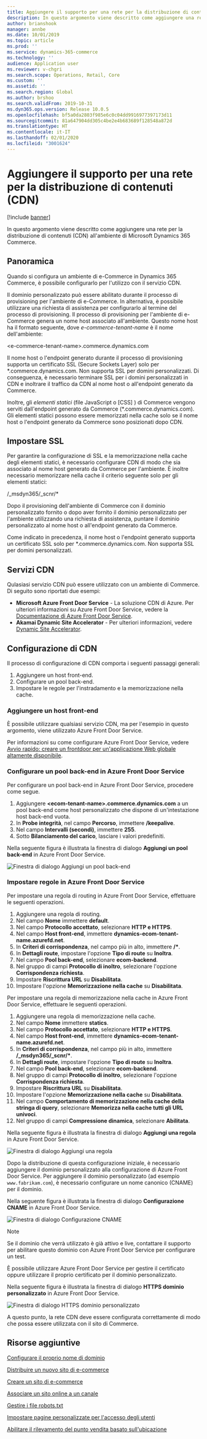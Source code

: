 ```yaml
---
title: Aggiungere il supporto per una rete per la distribuzione di contenuti (CDN)
description: In questo argomento viene descritto come aggiungere una rete per la distribuzione di contenuti (CDN) all'ambiente di Microsoft Dynamics 365 Commerce.
author: brianshook
manager: annbe
ms.date: 10/01/2019
ms.topic: article
ms.prod: ''
ms.service: dynamics-365-commerce
ms.technology: ''
audience: Application user
ms.reviewer: v-chgri
ms.search.scope: Operations, Retail, Core
ms.custom: ''
ms.assetid: ''
ms.search.region: Global
ms.author: brshoo
ms.search.validFrom: 2019-10-31
ms.dyn365.ops.version: Release 10.0.5
ms.openlocfilehash: bf5a0da2803f985e6c0c04dd9916977397173d11
ms.sourcegitcommit: 81a647904dd305c4be2e4b683689f128548a872d
ms.translationtype: HT
ms.contentlocale: it-IT
ms.lasthandoff: 02/01/2020
ms.locfileid: "3001624"
---
```

# <a name="add-support-for-a-content-delivery-network-cdn"></a>Aggiungere il supporto per una rete per la distribuzione di contenuti (CDN)


[!include [banner](includes/banner.md)]

In questo argomento viene descritto come aggiungere una rete per la distribuzione di contenuti (CDN) all'ambiente di Microsoft Dynamics 365 Commerce.

## <a name="overview"></a>Panoramica

Quando si configura un ambiente di e-Commerce in Dynamics 365 Commerce, è possibile configurarlo per l'utilizzo con il servizio CDN. 

Il dominio personalizzato può essere abilitato durante il processo di provisioning per l'ambiente di e-Commerce. In alternativa, è possibile utilizzare una richiesta di assistenza per configurarlo al termine del processo di provisioning. Il processo di provisioning per l'ambiente di e-Commerce genera un nome host associato all'ambiente. Questo nome host ha il formato seguente, dove *e-commerce-tenant-name* è il nome dell'ambiente:

&lt;e-commerce-tenant-name&gt;.commerce.dynamics.com

Il nome host o l'endpoint generato durante il processo di provisioning supporta un certificato SSL (Secure Sockets Layer) solo per \*.commerce.dynamics.com. Non supporta SSL per domini personalizzati. Di conseguenza, è necessario terminare SSL per i domini personalizzati in CDN e inoltrare il traffico da CDN al nome host o all'endpoint generato da Commerce. 

Inoltre, gli *elementi statici* (file JavaScript o \[CSS\] ) di Commerce vengono serviti dall'endpoint generato da Commerce (\*.commerce.dynamics.com). Gli elementi statici possono essere memorizzati nella cache solo se il nome host o l'endpoint generato da Commerce sono posizionati dopo CDN.

## <a name="set-up-ssl"></a>Impostare SSL

Per garantire la configurazione di SSL e la memorizzazione nella cache degli elementi statici, è necessario configurare CDN di modo che sia associato al nome host generato da Commerce per l'ambiente. È inoltre necessario memorizzare nella cache il criterio seguente solo per gli elementi statici: 

/\_msdyn365/\_scnr/\*

Dopo il provisioning dell'ambiente di Commerce con il dominio personalizzato fornito o dopo aver fornito il dominio personalizzato per l'ambiente utilizzando una richiesta di assistenza, puntare il dominio personalizzato al nome host o all'endpoint generato da Commerce.

Come indicato in precedenza, il nome host o l'endpoint generato supporta un certificato SSL solo per \*.commerce.dynamics.com. Non supporta SSL per domini personalizzati.

## <a name="cdn-services"></a>Servizi CDN

Qulasiasi servizio CDN può essere utilizzato con un ambiente di Commerce. Di seguito sono riportati due esempi:

- **Microsoft Azure Front Door Service** - La soluzione CDN di Azure. Per ulteriori informazioni su Azure Front Door Service, vedere la [Documentazione di Azure Front Door Service](https://docs.microsoft.com/azure/frontdoor/).
- **Akamai Dynamic Site Accelerator** - Per ulteriori informazioni, vedere [Dynamic Site Accelerator](https://www.akamai.com/us/en/products/performance/dynamic-site-accelerator.jsp).

## <a name="cdn-setup"></a>Configurazione di CDN

Il processo di configurazione di CDN comporta i seguenti passaggi generali:

1. Aggiungere un host front-end.
1. Configurare un pool back-end.
1. Impostare le regole per l'instradamento e la memorizzazione nella cache.

### <a name="add-a-front-end-host"></a>Aggiungere un host front-end

È possibile utilizzare qualsiasi servizio CDN, ma per l'esempio in questo argomento, viene utilizzato Azure Front Door Service. 

Per informazioni su come configurare Azure Front Door Service, vedere [Avvio rapido: creare un frontdoor per un'applicazione Web globale altamente disponibile](https://docs.microsoft.com/azure/frontdoor/quickstart-create-front-door).

### <a name="configure-a-back-end-pool-in-azure-front-door-service"></a>Configurare un pool back-end in Azure Front Door Service

Per configurare un pool back-end in Azure Front Door Service, procedere come segue.

1. Aggiungere **&lt;ecom-tenant-name&gt;.commerce.dynamics.com** a un pool back-end come host personalizzato che dispone di un'intestazione host back-end vuota.
1. In **Probe integrità**, nel campo **Percorso**, immettere **/keepalive**.
1. Nel campo **Intervalli (secondi)**, immettere **255**.
1. Sotto **Bilanciamento del carico**, lasciare i valori predefiniti.

Nella seguente figura è illustrata la finestra di dialogo **Aggiungi un pool back-end** in Azure Front Door Service.

![Finestra di dialogo Aggiungi un pool back-end](./media/CDN_BackendPool.png)

### <a name="set-up-rules-in-azure-front-door-service"></a>Impostare regole in Azure Front Door Service

Per impostare una regola di routing in Azure Front Door Service, effettuare le seguenti operazioni.

1. Aggiungere una regola di routing.
1. Nel campo **Nome** immettere **default**.
1. Nel campo **Protocollo accettato**, selezionare **HTTP e HTTPS**.
1. Nel campo **Host front-end**, immettere **dynamics-ecom-tenant-name.azurefd.net**.
1. In **Criteri di corrispondenza**, nel campo più in alto, immettere **/\***.
1. In **Dettagli route**, impostare l'opzione **Tipo di route** su **Inoltra**.
1. Nel campo **Pool back-end**, selezionare **ecom-backend**.
1. Nel gruppo di campi **Protocollo di inoltro**, selezionare l'opzione **Corrispondenza richiesta**. 
1. Impostare **Riscrittura URL** su **Disabilitata**.
1. Impostare l'opzione **Memorizzazione nella cache** su **Disabilitata**.

Per impostare una regola di memorizzazione nella cache in Azure Front Door Service, effettuare le seguenti operazioni.

1. Aggiungere una regola di memorizzazione nella cache.
1. Nel campo **Nome** immettere **statics**.
1. Nel campo **Protocollo accettato**, selezionare **HTTP e HTTPS**.
1. Nel campo **Host front-end**, immettere **dynamics-ecom-tenant-name.azurefd.net**.
1. In **Criteri di corrispondenza**, nel campo più in alto, immettere **/\_msdyn365/\_scnr/\***.
1. In **Dettagli route**, impostare l'opzione **Tipo di route** su **Inoltra**.
1. Nel campo **Pool back-end**, selezionare **ecom-backend**.
1. Nel gruppo di campi **Protocollo di inoltro**, selezionare l'opzione **Corrispondenza richiesta**.
1. Impostare **Riscrittura URL** su **Disabilitata**.
1. Impostare l'opzione **Memorizzazione nella cache** su **Disabilitata**.
1. Nel campo **Comportamento di memorizzazione nella cache della stringa di query**, selezionare **Memorizza nella cache tutti gli URL univoci**.
1. Nel gruppo di campi **Compressione dinamica**, selezionare **Abilitata**.

Nella seguente figura è illustrata la finestra di dialogo **Aggiungi una regola** in Azure Front Door Service.

![Finestra di dialogo Aggiungi una regola](./media/CDN_CachingRule.png)

Dopo la distribuzione di questa configurazione iniziale, è necessario aggiungere il dominio personalizzato alla configurazione di Azure Front Door Service. Per aggiungere il dominio personalizzato (ad esempio `www.fabrikam.com`), è necessario configurare un nome canonico (CNAME) per il dominio.

Nella seguente figura è illustrata la finestra di dialogo **Configurazione CNAME** in Azure Front Door Service.

![Finestra di dialogo Configurazione CNAME](./media/CNAME_Configuration.png)

> [!NOTE]
> Se il dominio che verrà utilizzato è già attivo e live, contattare il supporto per abilitare questo dominio con Azure Front Door Service per configurare un test.

È possibile utilizzare Azure Front Door Service per gestire il certificato oppure utilizzare il proprio certificato per il dominio personalizzato.

Nella seguente figura è illustrata la finestra di dialogo **HTTPS dominio personalizzato** in Azure Front Door Service.

![Finestra di dialogo HTTPS dominio personalizzato](./media/Custom_Domain_HTTPS.png)

A questo punto, la rete CDN deve essere configurata correttamente di modo che possa essere utilizzata con il sito di Commerce.

## <a name="additional-resources"></a>Risorse aggiuntive

[Configurare il proprio nome di dominio](configure-your-domain-name.md)

[Distribuire un nuovo sito di e-commerce](deploy-ecommerce-site.md)

[Creare un sito di e-commerce](create-ecommerce-site.md)

[Associare un sito online a un canale](associate-site-online-store.md)

[Gestire i file robots.txt](manage-robots-txt-files.md)

[Impostare pagine personalizzate per l'accesso degli utenti](custom-pages-user-logins.md)

[Abilitare il rilevamento del punto vendita basato sull'ubicazione](enable-store-detection.md)
